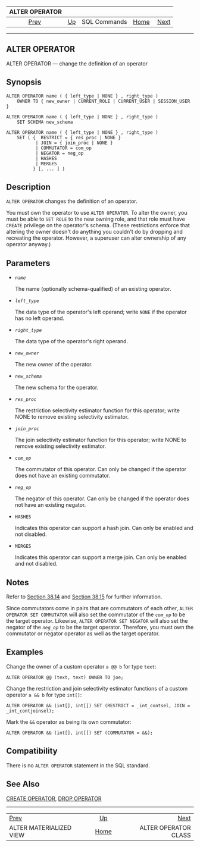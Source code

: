 <!--?xml version="1.0" encoding="UTF-8" standalone="no"?-->

|                           ALTER OPERATOR                          |                                        |              |                                                       |                                                       |
| :---------------------------------------------------------------: | :------------------------------------- | :----------: | ----------------------------------------------------: | ----------------------------------------------------: |
| [Prev](sql-altermaterializedview.html "ALTER MATERIALIZED VIEW")  | [Up](sql-commands.html "SQL Commands") | SQL Commands | [Home](index.html "PostgreSQL 17devel Documentation") |  [Next](sql-alteropclass.html "ALTER OPERATOR CLASS") |

***

## ALTER OPERATOR

ALTER OPERATOR — change the definition of an operator

## Synopsis

    ALTER OPERATOR name ( { left_type | NONE } , right_type )
        OWNER TO { new_owner | CURRENT_ROLE | CURRENT_USER | SESSION_USER }

    ALTER OPERATOR name ( { left_type | NONE } , right_type )
        SET SCHEMA new_schema

    ALTER OPERATOR name ( { left_type | NONE } , right_type )
        SET ( {  RESTRICT = { res_proc | NONE }
               | JOIN = { join_proc | NONE }
               | COMMUTATOR = com_op
               | NEGATOR = neg_op
               | HASHES
               | MERGES
              } [, ... ] )

## Description

`ALTER OPERATOR` changes the definition of an operator.

You must own the operator to use `ALTER OPERATOR`. To alter the owner, you must be able to `SET ROLE` to the new owning role, and that role must have `CREATE` privilege on the operator's schema. (These restrictions enforce that altering the owner doesn't do anything you couldn't do by dropping and recreating the operator. However, a superuser can alter ownership of any operator anyway.)

## Parameters

* *`name`*

    The name (optionally schema-qualified) of an existing operator.

* *`left_type`*

    The data type of the operator's left operand; write `NONE` if the operator has no left operand.

* *`right_type`*

    The data type of the operator's right operand.

* *`new_owner`*

    The new owner of the operator.

* *`new_schema`*

    The new schema for the operator.

* *`res_proc`*

    The restriction selectivity estimator function for this operator; write NONE to remove existing selectivity estimator.

* *`join_proc`*

    The join selectivity estimator function for this operator; write NONE to remove existing selectivity estimator.

* *`com_op`*

    The commutator of this operator. Can only be changed if the operator does not have an existing commutator.

* *`neg_op`*

    The negator of this operator. Can only be changed if the operator does not have an existing negator.

* `HASHES`

    Indicates this operator can support a hash join. Can only be enabled and not disabled.

* `MERGES`

    Indicates this operator can support a merge join. Can only be enabled and not disabled.

## Notes

Refer to [Section 38.14](xoper.html "38.14. User-Defined Operators") and [Section 38.15](xoper-optimization.html "38.15. Operator Optimization Information") for further information.

Since commutators come in pairs that are commutators of each other, `ALTER OPERATOR SET COMMUTATOR` will also set the commutator of the *`com_op`* to be the target operator. Likewise, `ALTER OPERATOR SET NEGATOR` will also set the negator of the *`neg_op`* to be the target operator. Therefore, you must own the commutator or negator operator as well as the target operator.

## Examples

Change the owner of a custom operator `a @@ b` for type `text`:

    ALTER OPERATOR @@ (text, text) OWNER TO joe;

Change the restriction and join selectivity estimator functions of a custom operator `a && b` for type `int[]`:

    ALTER OPERATOR && (int[], int[]) SET (RESTRICT = _int_contsel, JOIN = _int_contjoinsel);

Mark the `&&` operator as being its own commutator:

    ALTER OPERATOR && (int[], int[]) SET (COMMUTATOR = &&);

## Compatibility

There is no `ALTER OPERATOR` statement in the SQL standard.

## See Also

[CREATE OPERATOR](sql-createoperator.html "CREATE OPERATOR"), [DROP OPERATOR](sql-dropoperator.html "DROP OPERATOR")

***

|                                                                   |                                                       |                                                       |
| :---------------------------------------------------------------- | :---------------------------------------------------: | ----------------------------------------------------: |
| [Prev](sql-altermaterializedview.html "ALTER MATERIALIZED VIEW")  |         [Up](sql-commands.html "SQL Commands")        |  [Next](sql-alteropclass.html "ALTER OPERATOR CLASS") |
| ALTER MATERIALIZED VIEW                                           | [Home](index.html "PostgreSQL 17devel Documentation") |                                  ALTER OPERATOR CLASS |
